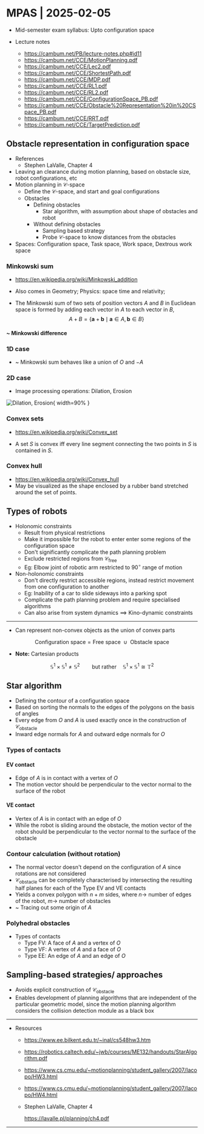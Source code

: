 # MPAS | 2025-02-05

- Mid-semester exam syllabus: Upto configuration space

- Lecture notes
  - <https://cambum.net/PB/lecture-notes.php#id11>
  - <https://cambum.net/CCE/MotionPlanning.pdf>
  - <https://cambum.net/CCE/Lec2.pdf>
  - <https://cambum.net/CCE/ShortestPath.pdf>
  - <https://cambum.net/CCE/MDP.pdf>
  - <https://cambum.net/CCE/RL1.pdf>
  - <https://cambum.net/CCE/RL2.pdf>
  - <https://cambum.net/CCE/ConfigurationSpace_PB.pdf>
  - <https://cambum.net/CCE/Obstacle%20Representation%20in%20CSpace_PB.pdf>
  - <https://cambum.net/CCE/RRT.pdf>
  - <https://cambum.net/CCE/TargetPrediction.pdf>

## Obstacle representation in configuration space

- References
  - Stephen LaValle, Chapter 4
- Leaving an clearance during motion planning, based on obstacle size, robot configurations, etc
- Motion planning in $\mathcal{C}$-space
  - Define the $\mathcal{C}$-space, and start and goal configurations
  - Obstacles
    - Defining obstacles
      - Star algorithm, with assumption about shape of obstacles and robot
    - Without defining obstacles
      - Sampling based strategy
      - Probe $\mathcal{C}$-space to know distances from the obstacles
- Spaces: Configuration space, Task space, Work space, Dextrous work space

### Minkowski sum

- <https://en.wikipedia.org/wiki/Minkowski_addition>

- Also comes in Geometry; Physics: space time and relativity;

- The Minkowski sum of two sets of position vectors $A$ and $B$ in Euclidean space is formed by adding each vector in $A$ to each vector in $B$,
  $$
  A + B = \{ \mathbf{a} + \mathbf{b} \mid \mathbf{a} \in A, \mathbf{b} \in B \}
  $$

#### ~ Minkowski difference

### 1D case

- ~ Minkowski sum behaves like a union of $O$ and $-A$

### 2D case

- Image processing operations: Dilation, Erosion

![Dilation, Erosion](./TeX/2025-02-05/1.png){ width=90% }

### Convex sets

- <https://en.wikipedia.org/wiki/Convex_set>

- A set $S$ is convex iff every line segment connecting the two points in $S$ is contained in $S$.

### Convex hull

- <https://en.wikipedia.org/wiki/Convex_hull>
- May be visualized as the shape enclosed by a rubber band stretched around the set of points.

## Types of robots

- Holonomic constraints
  - Result from physical restrictions
  - Make it impossible for the robot to enter enter some regions of the configuration space
  - Don't significantly complicate the path planning problem
  - Exclude restricted regions from $\mathcal{C}_{\text{free}}$
  - Eg: Elbow joint of robotic arm restricted to $90^\circ$ range of motion
- Non-holonomic constraints
  - Don't directly restrict accessible regions, instead restrict movement from one configuration to another
  - Eg: Inability of a car to slide sideways into a parking spot
  - Complicate the path planning problem and require specialised algorithms
  - Can also arise from system dynamics $\implies$ Kino-dynamic constraints

---

- Can represent non-convex objects as the union of convex parts

$$
\text{Configuration space} = \text{Free space } \cup \text{ Obstacle space}
$$

- **Note:** Cartesian products

$$
\mathbb{S}^1 \times \mathbb{S}^1 \neq \mathbb{S}^2
\qquad \text{but rather} \quad
\mathbb{S}^1 \times \mathbb{S}^1 \cong \mathbb{T}^2
$$

## Star algorithm

- Defining the contour of a configuration space
- Based on sorting the normals to the edges of the polygons on the basis of angles
- Every edge from $O$ and $A$ is used exactly once in the construction of $\mathcal{C}_{\text{obstacle}}$
- Inward edge normals for $A$ and outward edge normals for $O$

### Types of contacts

#### EV contact

- Edge of $A$ is in contact with a vertex of $O$
- The motion vector should be perpendicular to the vector normal to the surface of the robot

#### VE contact

- Vertex of $A$ is in contact with an edge of $O$
- While the robot is sliding around the obstacle, the motion vector of the robot should be perpendicular to the vector normal to the surface of the obstacle

### Contour calculation (without rotation)

- The normal vector doesn't depend on the configuration of $A$ since rotations are not considered
- $\mathcal{C}_{\text{obstacle}}$ can be completely characterised by intersecting the resulting half planes for each of the Type EV and VE contacts
- Yields a convex polygon with $n+m$ sides, where $n \to$ number of edges of the robot, $m \to$ number of obstacles
- ~ Tracing out some origin of $A$

### Polyhedral obstacles

- Types of contacts
  - Type FV: A face of $A$ and a vertex of $O$
  - Type VF: A vertex of $A$ and a face of $O$
  - Type EE: An edge of $A$ and an edge of $O$

## Sampling-based strategies/ approaches

- Avoids explicit construction of $\mathcal{C}_{\text{obstacle}}$
- Enables development of planning algorithms that are independent of the particular geometric model, since the motion planning algorithm considers the collision detection module as a black box

---

- Resources

  - https://www.ee.bilkent.edu.tr/~inal/cs548hw3.htm

  - https://robotics.caltech.edu/~jwb/courses/ME132/handouts/StarAlgorithm.pdf

  - https://www.cs.cmu.edu/~motionplanning/student_gallery/2007/Iacopo/HW3.html

  - https://www.cs.cmu.edu/~motionplanning/student_gallery/2007/Iacopo/HW4.html

  - Stephen LaValle, Chapter 4

    https://lavalle.pl/planning/ch4.pdf

---

